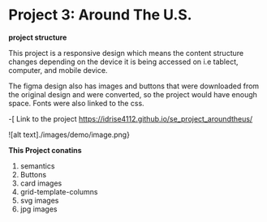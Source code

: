 # Project 3: Around The U.S.

**project structure**

This project is a responsive design which means the content structure changes depending on the device it is being accessed on i.e
tablect, computer, and mobile device.

The figma design also has images and buttons that were downloaded from the original design and were converted, so the project would have enough space.
Fonts were also linked to the css.

-[ Link to the project https://idrise4112.github.io/se_project_aroundtheus/

![alt text]./images/demo/image.png}

**This Project conatins**

1. semantics
2. Buttons
3. card images
4. grid-template-columns
5. svg images
6. jpg images
